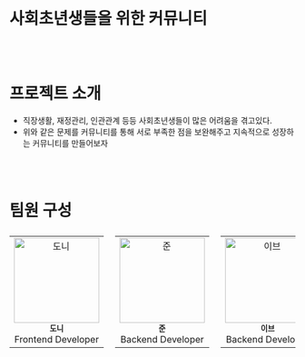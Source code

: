 # 사회초년생들을 위한 커뮤니티

<br />
<br />

# 프로젝트 소개

- 직장생활, 재정관리, 인관관계 등등 사회초년생들이 많은 어려움을 겪고있다.
- 위와 같은 문제를 커뮤니티를 통해 서로 부족한 점을 보완해주고 지속적으로 성장하는 커뮤니티를 만들어보자

<br />
<br />

# 팀원 구성

<table style="display: flex; gap: 20px;">
  <tbody>
    <tr>
      <td align="center">
        <a>
          <img src="https://github.com/user-attachments/assets/09611484-c985-42cf-a9d5-f1018824d9f2" width="150px" height="150px" alt="도니"/>
          <br />
          <sub><b>도니</b></sub>
          <br />
          <span>Frontend Developer</span>
        </a>
      </td>
    </tr>
  </tbody>
  <tbody>
    <tr>
      <td align="center">
        <a>
          <img src="https://github.com/user-attachments/assets/6e521cc2-58d7-47d9-9740-3e1e654f17f2" width="150px" height="150px" alt="준" />
          <br />
          <sub><b>준</b></sub>
          <br />
          <span>Backend Developer</span>
        </a>
      </td>
    </tr>
  </tbody>
  <tbody>
    <tr>
      <td align="center">
        <a>
          <img src="https://github.com/user-attachments/assets/304960b4-c38d-4c24-a9d5-c6ec61891d33" width="150px" height="150px" alt="이브" />
          <br />
          <sub><b>이브</b></sub>
          <br />
          <span>Backend Developer</span>
        </a>
      </td>
    </tr>
  </tbody>
  <tbody>
    <tr>
      <td align="center">
        <a>
          <img src="https://github.com/user-attachments/assets/a7e9c4be-7af8-44bf-9e51-25448b4a9b26" width="150px" height="150px" alt="노라" />
          <br />
          <sub><b>노라</b></sub>
          <br />
          <span>UI/UX Designer</span>
        </a>
      </td>
    </tr>
  </tbody>
  <tbody>
    <tr>
      <td align="center">
        <a>
          <img src="https://github.com/user-attachments/assets/d4b7fdf2-7904-42e7-bd1c-68ac27307f1f" width="150px" height="150px" alt="클레어" />
          <br />
          <sub><b>클레어</b></sub>
          <br />
          <span>UI/UX Designer</span>
        </a>
      </td>
    </tr>
  </tbody>
</table>
